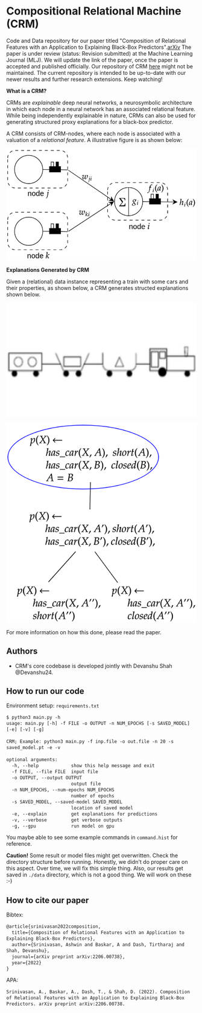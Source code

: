 
# Compositional Relational Machine (CRM)

Code and Data repository for our paper titled "Composition of Relational Features with an Application to Explaining Black-Box Predictors".[arXiv](https://arxiv.org/abs/2206.00738)
The paper is under review (status: Revision submitted) at the Machine Learning Journal (MLJ). We will update the link of the paper, once the paper is accepted and published officially.
Our repository of CRM [here](https://github.com/Devanshu24/crm) might not be maintained. The current repository is intended to be up-to-date with our newer results and further research extensions. Keep watching! 

**What is a CRM?**

CRMs are *explainable* deep neural networks, a neurosymbolic architecture in which each node in a neural network has an associated relational feature. While being independently explainable in nature, CRMs can also be used for generating structured proxy explanations for a black-box predictor.

A CRM consists of CRM-nodes, where each node is associated with a valuation of a *relational feature*. A illustrative figure is as shown below:

![A CRM node](./Readme_Figs/crm_node.png)

**Explanations Generated by CRM**

Given a (relational) data instance representing a train with some cars and their properties, as shown below, a CRM generates structed explanations shown below.

![An example data instance](./Readme_Figs/train_example1.png)

![Explanation generated by CRM](./Readme_Figs/train_example1_expl.png)

For more information on how this done, please read the paper.

## Authors

- CRM's core codebase is developed jointly with Devanshu Shah @Devanshu24.

## How to run our code

Environment setup: `requirements.txt`

```console
$ python3 main.py -h
usage: main.py [-h] -f FILE -o OUTPUT -n NUM_EPOCHS [-s SAVED_MODEL] [-e] [-v] [-g]

CRM; Example: python3 main.py -f inp.file -o out.file -n 20 -s saved_model.pt -e -v

optional arguments:
  -h, --help            show this help message and exit
  -f FILE, --file FILE  input file
  -o OUTPUT, --output OUTPUT
                        output file
  -n NUM_EPOCHS, --num-epochs NUM_EPOCHS
                        number of epochs
  -s SAVED_MODEL, --saved-model SAVED_MODEL
                        location of saved model
  -e, --explain         get explanations for predictions
  -v, --verbose         get verbose outputs
  -g, --gpu             run model on gpu

```
You maybe able to see some example commands in `command.hist` for reference.

**Caution!** Some result or model files might get overwritten. Check the directory structure before running. Honestly, we didn't do proper care on this aspect. Over time, we will fix this simple thing. Also, our results get saved in `./data` directory, which is not a good thing. We will work on these :-)

## How to cite our paper

Bibtex:
```
@article{srinivasan2022composition,
  title={Composition of Relational Features with an Application to Explaining Black-Box Predictors},
  author={Srinivasan, Ashwin and Baskar, A and Dash, Tirtharaj and Shah, Devanshu},
  journal={arXiv preprint arXiv:2206.00738},
  year={2022}
}
```

APA:
```
Srinivasan, A., Baskar, A., Dash, T., & Shah, D. (2022). Composition of Relational Features with an Application to Explaining Black-Box Predictors. arXiv preprint arXiv:2206.00738.
```
